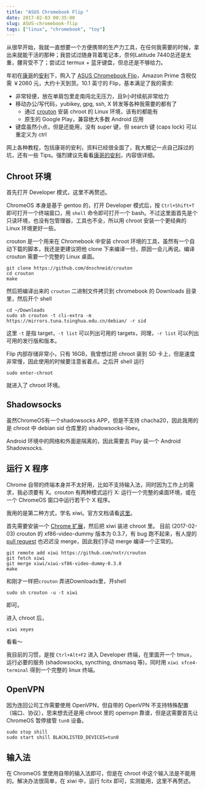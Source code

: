 ```yaml
---
title: "ASUS Chromebook Flip "
date: 2017-02-03 00:35:00
slug: ASUS-chromebook-flip
tags: ["linux", "chromebook", "toy"]
---
```


从很早开始，我就一直想要一个方便携带的生产力工具，在任何我需要的时候，拿出来就能干活的那种；我尝试过随身背着笔记本，奈何Latitude 7440总还是太重，腰背受不了；尝试过 termux + 蓝牙键盘，但总还是不够给力。

年初在[康哥](http://scateu.me/)的[安利](http://scateu.me/2016/10/09/chromebook-rocks.html)下，购入了 [ASUS Chromebook Flip](https://www.amazon.com/Chromebook-10-1-Inch-Convertible-Touchscreen-Rockchip/dp/B00ZS4HK0Q/ref=sr_1_1?s=pc&ie=UTF8&qid=1474962276&sr=1-1&keywords=chromebook+flip)，Amazon Prime 含税仅需 ￥2060 元，大约十天到货。10.1 英寸的 Flip，基本满足了我的需求:

- 非常轻便，放在单肩包里走南闯北无压力，且9小时续航非常给力
- 移动办公/写代码，yubikey, gpg, ssh, X 转发等各种我需要的都有了
  - 通过 [crouton](https://github.com/dnschneid/crouton) 安装 chroot 的 Linux 环境，该有的都能有
  - 原生的 Google Play，兼容绝大多数 Android 应用
- 键盘虽然小点，但是还能用，没有 super 键，但 search 键 (caps lock) 可以重定义为 ctrl

<!--more-->

网上各种教程，包括康哥的安利，资料已经很全面了，我大概记一点自己踩过的坑，还有一些 Tips。强烈建议先看看[康哥的安利](http://scateu.me/2016/10/09/chromebook-rocks.html)，内容很详细。

## Chroot 环境

首先打开 Developer 模式，这里不再赘述。

ChromeOS 本身是基于 gentoo 的，打开 Developer 模式后，按 `Ctrl+Shift+T` 即可打开一个终端窗口，用 `shell` 命令即可打开一个 bash。不过这里面首先是个只读环境，也没有包管理器，工具也不全，所以用 chroot 安装一个更经典的 Linux 环境更好一些。

crouton 是一个用来在 Chromebook 中安装 chroot 环境的工具，虽然有一个自动下载的脚本，我还是更建议把他 clone 下来编译一份，原因一会儿再说。编译 crouton 需要一个完整的 Linux 桌面。

    git clone https://github.com/dnschneid/crouton
    cd crouton
    make

然后把编译出来的 `crouton` 二进制文件拷贝到 chromebook 的 Downloads 目录里，然后开个 shell

    cd ~/Downloads
    sudo sh crouton -t cli-extra -m https://mirrors.tuna.tsinghua.edu.cn/debian/ -r sid  

这里 `-t`  是指 target，`-t list` 可以列出可用的 targets，同理，`-r list` 可以列出可用的发行版和版本。

Flip 内部存储非常小，只有 16GB，我曾想过把 chroot 装到 SD 卡上，但是速度非常慢，因此使用的时候要注意省着点。之后开 shell 运行

    sudo enter-chroot

就进入了 chroot 环境。

## Shadowsocks

虽然ChromeOS有一个shadowsocks APP，但是不支持 chacha20，因此我用的是 chroot 中 debian sid 仓库里的 shadowsocks-libev。

Android 环境中的网络和外面是隔离的，因此需要去 Play 装一个 Android Shadowsocks.

## 运行 X 程序

Chrome 自带的终端本身并不太好用，比如不支持输入法，同时因为工作上的需求，我必须要有 X。crouton 有两种模式运行 X: 运行一个完整的桌面环境，或在一个 ChromeOS 窗口中运行若干个 X 程序。

我用的是第二种方式，学名 xiwi。官方文档请看<a href="https://github.com/dnschneid/crouton/wiki/crouton-in-a-Chromium-OS-window-(xiwi)">这里</a>。


首先需要安装一个 [Chrome 扩展](https://chrome.google.com/webstore/detail/crouton-integration/gcpneefbbnfalgjniomfjknbcgkbijom)，然后把 xiwi 装进 chroot 里。
目前 (2017-02-03) crouton 的 xf86-video-dummy 版本为 0.3.7，有 bug 跑不起来，有人提的 [pull request](https://github.com/dnschneid/crouton/pull/2953) 也迟迟没 merge，因此我们手动 merge 编译一个正常的。

    git remote add xiwi https://github.com/nxtr/crouton
    git fetch xiwi
    git merge xiwi/xiwi-xf86-video-dummy-0.3.8
    make

和刚才一样把`crouton` 弄进Downloads里，开shell

    sudo sh crouton -u -t xiwi

即可。

进入 chroot 后，

    xiwi xeyes

看看～

我目前的习惯，是按 `Ctrl+Alt+F2` 进入 Developer 终端，在里面开一个 tmux，运行必要的服务 (shadowsocks, syncthing, dnsmasq 等)，同时用 `xiwi xfce4-terminal` 得到一个完整的 linux 终端。 

## OpenVPN

因为连回公司工作需要使用 OpenVPN，但自带的 OpenVPN 不支持特殊配置（端口、协议），思来想去还是用 chroot 里的 openvpn 靠谱，但是这需要首先让 ChromeOS 暂停接管 `tun0` 设备。

    sudo stop shill
    sudo start shill BLACKLISTED_DEVICES=tun0

## 输入法

在 ChromeOS 里使用自带的输入法即可，但是在 chroot 中这个输入法是不能用的。解决办法很简单，在 xiwi 中，运行 fcitx 即可，实测能用，这里不再赘述。


